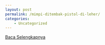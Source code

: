 ```yaml
---
layout: post
permalink: /mimpi-ditembak-pistol-di-leher/
categories:
    - Uncategorized
---
```


[Baca Selengkapnya](/10)